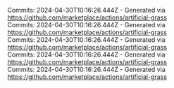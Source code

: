 Commits: 2024-04-30T10:16:26.444Z - Generated via https://github.com/marketplace/actions/artificial-grass
<br>
Commits: 2024-04-30T10:16:26.444Z - Generated via https://github.com/marketplace/actions/artificial-grass
<br>
Commits: 2024-04-30T10:16:26.444Z - Generated via https://github.com/marketplace/actions/artificial-grass
<br>
Commits: 2024-04-30T10:16:26.444Z - Generated via https://github.com/marketplace/actions/artificial-grass
<br>
Commits: 2024-04-30T10:16:26.444Z - Generated via https://github.com/marketplace/actions/artificial-grass
<br>
